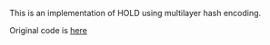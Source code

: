 This is an implementation of HOLD using multilayer hash encoding.

Original code is [here](https://github.com/zc-alexfan/hold/tree/master)